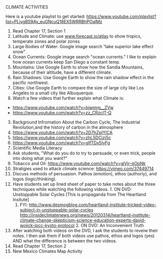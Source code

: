 CLIMATE ACTIVITIES

Here is a youtube playlist to get started:
  https://www.youtube.com/playlist?list=PLjvgBS9Ay_euGNcuQ18EX5WRRBhPOalMz

1.  Read Chapter 17, Section 1
  1.  Latitude and Climate: use www.forecast.io/atlas to show tropics, temperate zones and polar zones
  2.  Large Bodies of Water: Google image search “lake superior lake effect snow”
  3.  Ocean Currents: Google image search "ocean currents." I like to explain how ocean currents keep San Diego a constant temp.
  4.  Mountains: Use Google Earth to show how the Sandia Mountains, because of their altitude, have a different climate.
  5.  Rain Shadows: Use Google Earth to show the rain shadow effect in the pacific northwest.
  6.  Cities: Use Google Earth to compare the size of large city like Los Angeles to a small city like Albuquerque.
2.  Watch a few videos that further explain what Climate is:
  * https://www.youtube.com/watch?v=bjwmrg__ZVw
  * https://www.youtube.com/watch?v=zz_CRzcIT-Q
3.  Background Infromation About the Carbon Cycle, The Industrial Revolution,and the history of carbon in the atmosphere
  1.  https://www.youtube.com/watch?v=2D7hZpIYlCA
  2.  https://www.youtube.com/watch?v=zhL5DCizj5c
  3.  https://www.youtube.com/watch?v=gIfTDx5lyFg
4.  Scientific Media Literacy
  1.  Ask students, "What do you do to try to persuade, or even trick, people into doing what you want?"
  2.  Tobacco and Oil: https://www.youtube.com/watch?v=gjVjr-qOpNk
  3.  Stratigies used to attack climate science: https://vimeo.com/37449714
  4.  Discuss methods of persuasion. Pathos (emotion), ethos (authoriy), and logos (logic/thinking).
  5.  Have students set up lined sheet of paper to take notes about the three techniques while watching the following videos.
    1.  ON DVD: Unstoppable Solar Cycles [This is propaganda from The Heartland Insitute]
        1. FYI: http://www.desmogblog.com/heartland-institute-tricked-video-subject-in-unstoppable-solar-cycles
                http://insideclimatenews.org/news/20120314/heartland-institute-climate-change-skepticism-science-education-experts-david-wojick-ipcc-kyoto-protocol
    2.  ON DVD: An Inconvenient Truth
  6.  After watching both videos on the DVD, I ask the students to reveiw their notes. I then ask them if both videos use pathos, ethos and logos (yes) AND what the difference is between the two videos.
5.  Read Chapter 17, Section 2
6.  New Mexico Climates Map Activity
